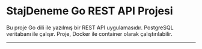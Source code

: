 

# StajDeneme Go REST API Projesi

Bu proje Go dili ile yazılmış bir REST API uygulamasıdır. PostgreSQL veritabanı ile çalışır. Proje, Docker ile container olarak çalıştırılabilir.

---

